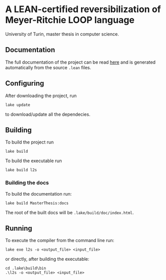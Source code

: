 # A LEAN-certified reversibilization of Meyer-Ritchie LOOP language
University of Turin, master thesis in computer science.

## Documentation
The full documentation of the project can be read [here](https://andreadlm.github.io/master-thesis/) and is generated automatically from the source `.lean` files.

## Configuring
After downloading the project, run
```shell
lake update
```
to download/update all the dependecies.

## Building
To build the project run
```shell
lake build
```

To build the executable run
```shell
lake build l2s
```

### Building the docs
To build the documentation run:
```shell
lake build MasterThesis:docs
```
The root of the built docs will be `.lake/build/doc/index.html`.

## Running
To execute the compiler from the command line run:

```shell
lake exe l2s -o <output_file> <input_file>
```

or directly, after building the executable:
```shell
cd .lake\build\bin
.\l2s -o <output_file> <input_file>
```
